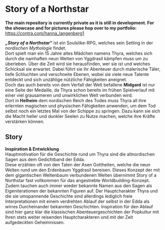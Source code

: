 # Story of a Northstar
<b>The main repository is currently private as it is still in development.
For the showcase and for pictures please hop over to my portfolio:</b> <br>
https://contra.com/hanna_langenberg1


_<b>„Story of a Northstar“</b>_ ist ein Soulslike-RPG, welches sein
Setting in der _nordischen Mythologie_ findet. <br>
Dort spielt man ein 15 Jahre altes Mädchen namens Thyra, welches
sich durch die namhaften neun Welten von Yggdrasil kämpfen muss um zu überleben. Über die Zeit wird sie herausfinden, wer sie ist
und welches Schicksal sie erwartet.
Dabei führt sie ihr Abenteuer durch malerische Täler, tiefe
Schluchten und verschneite Ebenen, wobei sie viele neue
Talente entdeckt und sich unzählige nützliche Fähigkeiten
aneignet.<br>
Doch das auch bereits von dem Verfall der Welt
befallene <b>Midgard</b> ist nur eine Seite der Medaille, da Thyra
schon bereits im frühen Spielverlauf mit einer viel grausameren und unwirklichen Welt verbunden wird.<br>
Dort in <b>Helheim</b> dem nordischen Reich des Todes muss
Thyra all ihre erlernten magischen und physischen Fähigkeiten anwenden, um dem Tod selbst noch ein letztes Mal
von der Schippe zu springen. Dazu kann sie sich die Macht
heller und dunkler Seelen zu Nutze machen, welche ihre
Kräfte verstärken können.

## Story
<b>Inspiration & Entwicklung</b><br>
Hauptmotivation für die Geschichte rund um Thyra sind
die altnordischen Sagen aus dem Gedichtband der Edda.<br>
Diese erzählen oft von den Taten der Asen Gottheiten,
welche die neun Welten rund um den Erdenbaum Yggdrasil bereisen.
Dieses Konzept der mit dem gigantischen Weltenbaum
verbundenen Welten übernimmt Story of a Northstar fast
vollkommen für das angestrebte Worldbuilding-Konzept.<br>
Zudem tauchen auch immer wieder bekannte Namen aus
den Sagen als Eigeniterationen der bekannten Figuren auf.
Der Hauptcharakter Thyra und die sie umspannende Geschichte sind allerdings lediglich freie Interpretationen mit
einem verdrehten Ablauf der selbst in der Edda als wirres
Durcheinander bekannten Geschichten. Inspiration für
den Ablauf sind hier ganz klar die klassischen Abenteuergeschichten der Popkultur mit Ihren stets weiter reisenden
Hauptcharakteren und mit der Zeit aufgedeckten Geheimnissen.
